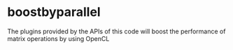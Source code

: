 boostbyparallel
===============

The plugins provided by the APIs of this code will boost the performance of matrix operations by using OpenCL